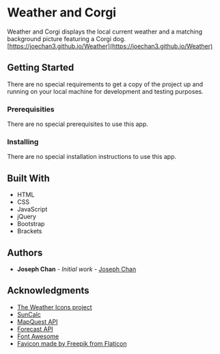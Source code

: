 # Weather and Corgi

Weather and Corgi displays the local current weather and a matching background picture featuring a Corgi dog.
[https://joechan3.github.io/Weather](https://joechan3.github.io/Weather)

## Getting Started

There are no special requirements to get a copy of the project up and running on your local machine for development and testing purposes.

### Prerequisities

There are no special prerequisites to use this app.

### Installing

There are no special installation instructions to use this app.

## Built With

* HTML
* CSS
* JavaScript
* jQuery
* Bootstrap
* Brackets

## Authors

* **Joseph Chan** - *Initial work* - [Joseph Chan](https://github.com/joechan3)

## Acknowledgments

* [The Weather Icons project](https://erikflowers.github.io/weather-icons)
* [SunCalc](https://github.com/mourner/suncalc)
* [MapQuest API](http://open.mapquestapi.com/geocoding/#reverse)
* [Forecast API](https://developer.forecast.io/docs/v2)
* [Font Awesome](https://fortawesome.github.io/Font-Awesome/)
* [Favicon made by Freepik from Flaticon](http://www.flaticon.com)

